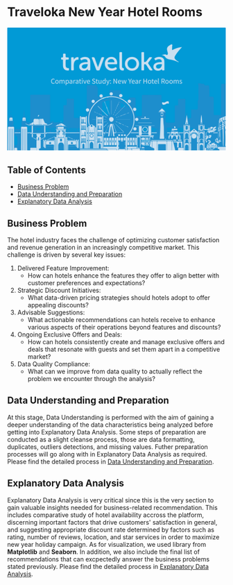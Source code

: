 # Traveloka New Year Hotel Rooms
![Project Logo](porto-1.png)

## Table of Contents
- [Business Problem](#business-problem)
- [Data Understanding and Preparation](#data-understanding-and-preparation)
- [Explanatory Data Analysis](#explanatory-data-analysis)

## Business Problem
The hotel industry faces the challenge of optimizing customer satisfaction and revenue generation in an increasingly competitive market. This challenge is driven by several key issues:
1. Delivered Feature Improvement:
   - How can hotels enhance the features they offer to align better with customer preferences and expectations?
2. Strategic Discount Initiatives:
   - What data-driven pricing strategies should hotels adopt to offer appealing discounts?
3. Advisable Suggestions:
   - What actionable recommendations can hotels receive to enhance various aspects of their operations beyond features and discounts?
4. Ongoing Exclusive Offers and Deals:
   - How can hotels consistently create and manage exclusive offers and deals that resonate with guests and set them apart in a competitive market?
5. Data Quality Compliance:
   - What can we improve from data quality to actually reflect the problem we encounter through the analysis?
  
## Data Understanding and Preparation
At this stage, Data Understanding is performed with the aim of gaining a deeper understanding of the data characteristics being analyzed before getting into Explanatory Data Analysis. Some steps of preparation are conducted as a slight cleanse process, those are data formatting, duplicates, outliers detections, and missing values. Futher preparation processes will go along with in Explanatory Data Analysis as required. Please find the detailed process in [Data Understanding and Preparation](Data_Understanding_and_Preparation.ipynb).

## Explanatory Data Analysis
Explanatory Data Analysis is very critical since this is the very section to gain valuable insights needed for business-related recommendation. This includes comparative study of hotel availability accross the platform, discerning important factors that drive customers' satisfaction in general, and suggesting appropriate discount rate determined by factors such as rating, number of reviews, location, and star services in order to maximize new year holiday campaign. As for visualization, we used library from **Matplotlib** and **Seaborn**. In addition, we also include the final list of recommendations that can excpectedly answer the business problems stated previously. Please find the detailed process in [Explanatory Data Analysis](Explanatory_Data_Analysis.ipynb).
